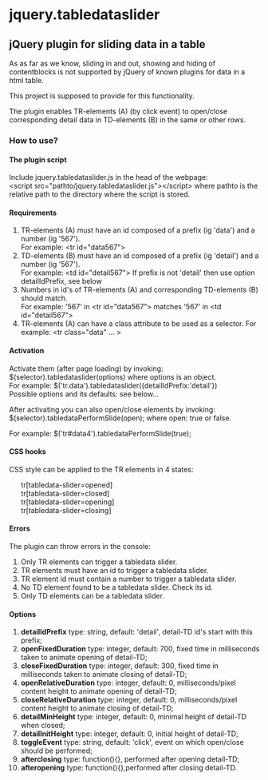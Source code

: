 # jquery.tabledataslider
<h2>jQuery plugin for sliding data in a table</h2>

<p>As as far as we know, sliding in and out, showing and hiding of contentblocks is not supported by jQuery of known plugins for data in a html table.<p>
<p>This project is supposed to provide for this functionality.</p>
<p>The plugin enables  TR-elements (A) (by click event) to open/close corresponding detail data in TD-elements (B) in the same or other rows.</p>
	
<h3>How to use?</h3>
<h4>The plugin script</h4>
<p>Include jquery.tabledataslider.js in the head of the webpage:<br>
&lt;script src="pathto/jquery.tabledataslider.js"&gt;&lt;/script&gt; where pathto is the relative path to the directory where the script is stored.</p>
<h4>Requirements</h4>
<ol>
<li>TR-elements (A) must have an id composed of a prefix (ig 'data') and a number (ig '567').<br>
	For example: &lt;tr id="data567"&gt;</li>
<li>TD-elements (B) must have an id composed of a prefix (ig 'detail') and a number (ig '567').<br>
	For example: &lt;td id="detail567"&gt; If prefix is not 'detail' then use option detailIdPrefix, see below </li>
<li>Numbers in id's of TR-elements (A) and corresponding TD-elements (B) should match.<br>
	For example: '567' in &lt;tr id="data567"&gt; matches '567' in &lt;td id="detail567"&gt;<br></li>
<li>TR-elements (A) can have a class attribute to be used as a selector. For example: &lt;tr class="data" ... &gt;</li>
</ol>
<h4>Activation</h4>
<p>Activate them (after page loading) by invoking: $(selector).tabledataslider(options) where options is an object.<br>For example: $('tr.data').tabledataslider({detailIdPrefix:'detail'})<br>
Possible options and its defaults: see below...</p>

<p>After activating you can also open/close elements by invoking: $(selector).tabledataPerformSlide(open); where open: true or false.</p>
For example: $('tr#data4').tabledataPerformSlide(true);

<h4>CSS hooks</h4>
<p>CSS style can be applied to the TR elements in 4 states:</p>
<ul style="list-style:none;">
	<li>tr[tabledata-slider=opened]</li>
	<li>tr[tabledata-slider=closed]</li>
	<li>tr[tabledata-slider=opening]</li>
	<li>tr[tabledata-slider=closing]</li>
</ul>
<h4>Errors</h4>
<p>The plugin can throw errors in the console:</p>
<ol>
	<li>Only TR elements can trigger a tabledata slider.</li>
	<li>TR elements must have an id to trigger a tabledata slider.</li>
	<li>TR element id must contain a number to trigger a tabledata slider.</li>
	<li>No TD element found to be a tabledata slider. Check its id.</li>
	<li>Only TD elements can be a tabledata slider.</li>
</ol>
<h4>Options</h4>
<ol>
	<li><strong>detailIdPrefix</strong> type: string, default: 'detail', detail-TD id's start with this prefix;</li>
	<li><strong>openFixedDuration</strong> type: integer, default: 700, fixed time in milliseconds taken to animate opening of detail-TD;</li>
	<li><strong>closeFixedDuration</strong> type: integer, default: 300, fixed time in milliseconds taken to animate closing of detail-TD;</li>
	<li><strong>openRelativeDuration</strong> type: integer, default: 0, milliseconds/pixel content height to animate opening of detail-TD;</li>
	<li><strong>closeRelativeDuration</strong> type: integer, default: 0, milliseconds/pixel content height to animate closing of detail-TD;</li>	
	<li><strong>detailMinHeight</strong> type: integer, default: 0, minimal height of detail-TD when closed;</li>
	<li><strong>detailInitHeight</strong> type: integer, default: 0, initial height of detail-TD;</li>
	<li><strong>toggleEvent</strong> type: string, default: 'click', event on which open/close should be performed;</li>
	<li><strong>afterclosing</strong> type: function(){}, performed after opening detail-TD;</li>
	<li><strong>afteropening</strong> type: function(){},performed after closing detail-TD.</li>
</ol>

